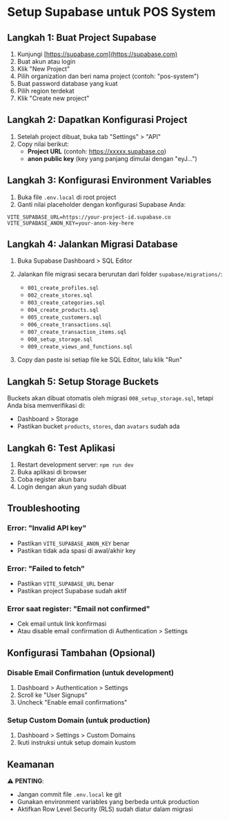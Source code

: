 # Setup Supabase untuk POS System

## Langkah 1: Buat Project Supabase

1. Kunjungi [https://supabase.com](https://supabase.com)
2. Buat akun atau login
3. Klik "New Project"
4. Pilih organization dan beri nama project (contoh: "pos-system")
5. Buat password database yang kuat
6. Pilih region terdekat
7. Klik "Create new project"

## Langkah 2: Dapatkan Konfigurasi Project

1. Setelah project dibuat, buka tab "Settings" > "API"
2. Copy nilai berikut:
   - **Project URL** (contoh: https://xxxxx.supabase.co)
   - **anon public key** (key yang panjang dimulai dengan "eyJ...")

## Langkah 3: Konfigurasi Environment Variables

1. Buka file `.env.local` di root project
2. Ganti nilai placeholder dengan konfigurasi Supabase Anda:

```env
VITE_SUPABASE_URL=https://your-project-id.supabase.co
VITE_SUPABASE_ANON_KEY=your-anon-key-here
```

## Langkah 4: Jalankan Migrasi Database

1. Buka Supabase Dashboard > SQL Editor
2. Jalankan file migrasi secara berurutan dari folder `supabase/migrations/`:
   - `001_create_profiles.sql`
   - `002_create_stores.sql`
   - `003_create_categories.sql`
   - `004_create_products.sql`
   - `005_create_customers.sql`
   - `006_create_transactions.sql`
   - `007_create_transaction_items.sql`
   - `008_setup_storage.sql`
   - `009_create_views_and_functions.sql`

3. Copy dan paste isi setiap file ke SQL Editor, lalu klik "Run"

## Langkah 5: Setup Storage Buckets

Buckets akan dibuat otomatis oleh migrasi `008_setup_storage.sql`, tetapi Anda bisa memverifikasi di:
- Dashboard > Storage
- Pastikan bucket `products`, `stores`, dan `avatars` sudah ada

## Langkah 6: Test Aplikasi

1. Restart development server: `npm run dev`
2. Buka aplikasi di browser
3. Coba register akun baru
4. Login dengan akun yang sudah dibuat

## Troubleshooting

### Error: "Invalid API key"
- Pastikan `VITE_SUPABASE_ANON_KEY` benar
- Pastikan tidak ada spasi di awal/akhir key

### Error: "Failed to fetch"
- Pastikan `VITE_SUPABASE_URL` benar
- Pastikan project Supabase sudah aktif

### Error saat register: "Email not confirmed"
- Cek email untuk link konfirmasi
- Atau disable email confirmation di Authentication > Settings

## Konfigurasi Tambahan (Opsional)

### Disable Email Confirmation (untuk development)
1. Dashboard > Authentication > Settings
2. Scroll ke "User Signups"
3. Uncheck "Enable email confirmations"

### Setup Custom Domain (untuk production)
1. Dashboard > Settings > Custom Domains
2. Ikuti instruksi untuk setup domain kustom

## Keamanan

⚠️ **PENTING**: 
- Jangan commit file `.env.local` ke git
- Gunakan environment variables yang berbeda untuk production
- Aktifkan Row Level Security (RLS) sudah diatur dalam migrasi